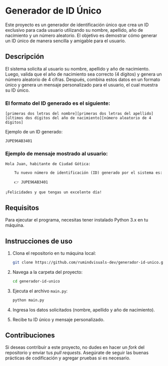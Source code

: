 # Generador de ID Único

Este proyecto es un generador de identificación único que crea un ID exclusivo para cada usuario utilizando su nombre, apellido, año de nacimiento y un número aleatorio. El objetivo es demostrar cómo generar un ID único de manera sencilla y amigable para el usuario.

## Descripción

El sistema solicita al usuario su nombre, apellido y año de nacimiento. Luego, valida que el año de nacimiento sea correcto (4 dígitos) y genera un número aleatorio de 4 cifras. Después, combina estos datos en un formato único y genera un mensaje personalizado para el usuario, el cual muestra su ID único.

### El formato del ID generado es el siguiente:
```
[primeras dos letras del nombre][primeras dos letras del apellido][últimos dos dígitos del año de nacimiento][número aleatorio de 4 dígitos]
```

Ejemplo de un ID generado:
```
JUPE96AB3401
```

### Ejemplo de mensaje mostrado al usuario:
```
Hola Juan, habitante de Ciudad Gótica:

    Tu nuevo número de identificación (ID) generado por el sistema es:

    👉 JUPE96AB3401

¡Felicidades y que tengas un excelente día!
```

## Requisitos

Para ejecutar el programa, necesitas tener instalado Python 3.x en tu máquina.

## Instrucciones de uso

1. Clona el repositorio en tu máquina local:
   ```bash
   git clone https://github.com/rumindvisuals-dev/generador-id-unico.git
   ```

2. Navega a la carpeta del proyecto:
   ```bash
   cd generador-id-unico
   ```

3. Ejecuta el archivo `main.py`:
   ```bash
   python main.py
   ```

4. Ingresa los datos solicitados (nombre, apellido y año de nacimiento).

5. Recibe tu ID único y mensaje personalizado.

## Contribuciones

Si deseas contribuir a este proyecto, no dudes en hacer un *fork* del repositorio y enviar tus *pull requests*. Asegúrate de seguir las buenas prácticas de codificación y agregar pruebas si es necesario.
